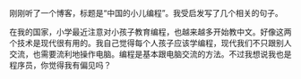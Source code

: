 刚刚听了一个博客，标题是“中国的小儿编程”。我受启发写了几个相关的句子。

在我的国家，小学最近注意对小孩子教育编程，也越来越多开始教中文。好像这两个技术是现代很有用的。我自己觉得每个人孩子应该学编程，现代我们不只跟别人交流，也需要流利地操作电脑。编程是基本跟电脑交流的方法。不过我想说我也是程序员，你觉得我有偏见吗？
